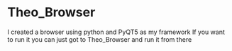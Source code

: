 # Theo_Browser
I created a browser using python and PyQT5 as my framework
If you want to run it you can just got to Theo_Browser and run it from there
